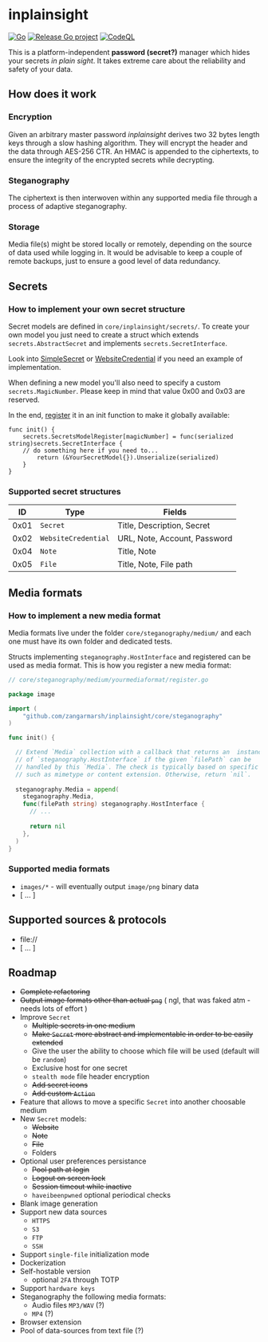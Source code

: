 # inplainsight

[![Go](https://github.com/zangarmarsh/inplainsight/actions/workflows/go.yml/badge.svg?branch=main)](https://github.com/zangarmarsh/inplainsight/actions/workflows/go.yml)
[![Release Go project](https://github.com/zangarmarsh/inplainsight/actions/workflows/release-build.yml/badge.svg)](https://github.com/zangarmarsh/inplainsight/actions/workflows/release-build.yml)
[![CodeQL](https://github.com/zangarmarsh/inplainsight/actions/workflows/codeql-analysis.yml/badge.svg)](https://github.com/zangarmarsh/inplainsight/actions/workflows/codeql-analysis.yml)

This is a platform-independent **password (secret?)** manager which hides your secrets _in plain sight_. It takes extreme care about
the reliability and safety of your data.

## How does it work
### Encryption
Given an arbitrary master password _inplainsight_ derives two 32 bytes length keys through a slow hashing algorithm. They will encrypt the header and the data through AES-256 CTR. An HMAC is appended to the ciphertexts, to ensure the integrity of the encrypted secrets while decrypting.

### Steganography
The ciphertext is then interwoven within any supported media file through a process of adaptive steganography.

### Storage
Media file(s) might be stored locally or remotely, depending on the source of data used while logging in.
It would be advisable to keep a couple of remote backups, just to ensure a good level of data redundancy.

## Secrets
### How to implement your own secret structure
Secret models are defined in `core/inplainsight/secrets/`. To create your own model you just need to create a struct
which extends `secrets.AbstractSecret` and implements `secrets.SecretInterface`.

Look into [SimpleSecret](core/inplainsight/secrets/simple/)
or [WebsiteCredential](core/inplainsight/secrets/website/) if you need an example of implementation.

When defining a new model you'll also need to specify a custom `secrets.MagicNumber`.
Please keep in mind that value 0x00 and 0x03 are reserved.

In the end, [register](core/inplainsight/secrets/website/website_credentials.go#L20) it in an init function to make it globally available:
```golang
func init() {
	secrets.SecretsModelRegister[magicNumber] = func(serialized string)secrets.SecretInterface {
	// do something here if you need to...
        return (&YourSecretModel{}).Unserialize(serialized)
	}
}
```

### Supported secret structures
| ID   | Type     | Fields                       |
|------|----------|------------------------------|
 | 0x01 | `Secret` | Title, Description, Secret   |
 | 0x02 | `WebsiteCredential` | URL, Note, Account, Password | 
  | 0x04 | `Note` | Title, Note                  |
| 0x05 | `File` | Title, Note, File path       |

## Media formats
### How to implement a new media format
Media formats live under the folder `core/steganography/medium/` and each one must have its own folder and dedicated tests.

Structs implementing `steganography.HostInterface` and registered can be used as media format.
This is how you register a new media format:

```go
// core/steganography/medium/yourmediaformat/register.go

package image

import (
	"github.com/zangarmarsh/inplainsight/core/steganography"
)

func init() {

  // Extend `Media` collection with a callback that returns an  instance
  // of `steganography.HostInterface` if the given `filePath` can be
  // handled by this `Media`. The check is typically based on specific conditions,
  // such as mimetype or content extension. Otherwise, return `nil`.
	
  steganography.Media = append(
    steganography.Media,
    func(filePath string) steganography.HostInterface {
      // ...
      
      return nil
    },
  )
}
```

### Supported media formats
- `images/*` - will eventually output `image/png` binary data 
- [ ... ]

## Supported sources & protocols
- file://
- [ ... ]

## Roadmap
- ~~Complete refactoring~~
- ~~Output image formats other than actual `png`~~ ( ngl, that was faked atm - needs lots of effort )
- Improve `Secret`
  - ~~Multiple secrets in one medium~~
  - ~~Make `Secret` more abstract and implementable in order to be easily extended~~
  - Give the user the ability to choose which file will be used (default will be `random`)
  - Exclusive host for one secret
  - `stealth mode` file header encryption
  - ~~Add secret icons~~
  - ~~Add custom `Action`~~
- Feature that allows to move a specific `Secret` into another choosable medium
- New `Secret` models:
  - ~~Website~~
  - ~~Note~~
  - ~~File~~
  - Folders
- Optional user preferences persistance
  - ~~Pool path at login~~
  - ~~Logout on screen lock~~
  - ~~Session timeout while inactive~~
  - `haveibeenpwned` optional periodical checks
- Blank image generation
- Support new data sources
  - `HTTPS`
  - `S3`
  - `FTP`
  - `SSH`
- Support `single-file` initialization mode
- Dockerization
- Self-hostable version
  - optional `2FA` through TOTP
- Support `hardware keys`
- Steganography the following media formats:
    - Audio files `MP3/WAV` (?)
    - `MP4` (?)
- Browser extension
- Pool of data-sources from text file (?)